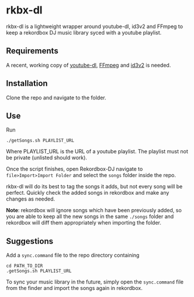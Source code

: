 # rkbx-dl

rkbx-dl is a lightweight wrapper around youtube-dl, id3v2 and FFmpeg to keep a rekordbox DJ music library syced with a youtube playlist. 

## Requirements 
A recent, working copy of [youtube-dl](https://github.com/ytdl-org/youtube-dl), [FFmpeg](https://ffmpeg.org) and [id3v2](https://id3v2.sourceforge.net) is needed.

## Installation

Clone the repo and navigate to the folder. 

## Use

Run 
```
./getSongs.sh PLAYLIST_URL
```
Where PLAYLIST_URL is the URL of a youtube playlist. The playlist must not be private (unlisted should work).

Once the script finishes, open Rekordbox-DJ navigate to `file>Import>Import Folder` and select the `songs` folder inside the repo. 

rkbx-dl will do its best to tag the songs it adds, but not every song will be perfect. Quickly check the added songs in rekordbox and make any changes as needed. 

__Note__: rekordbox will ignore songs which have been previously added, so you are able to keep all the new songs in the same `./songs` folder and rekordbox will diff them appropriately when importing the folder. 

## Suggestions

Add a `sync.command` file to the repo directory containing 
```
cd PATH_TO_DIR
.getSongs.sh PLAYLIST_URL
```
To sync your music library in the future, simply open the `sync.command` file from the finder and import the songs again in rekordbox. 





